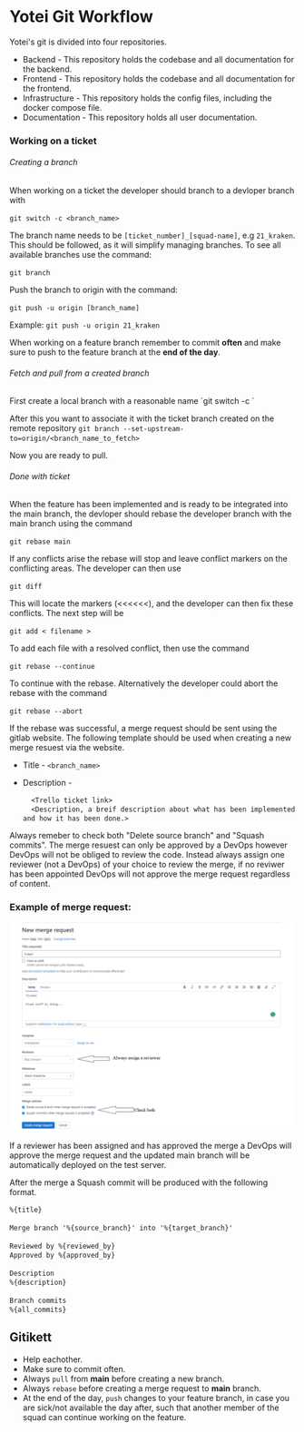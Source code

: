 <h1>Yotei Git Workflow</h1>

Yotei's git is divided into four repositories.
- Backend - This repository holds the codebase and all documentation for the backend.
- Frontend - This repository holds the codebase and all documentation for the frontend.
- Infrastructure - This repository holds the config files, including the docker compose file.
- Documentation - This repository holds all user documentation.

<h3>Working on a ticket</h3>
<h6>Creating a branch</h6>
When working on a ticket the developer should branch to a devloper branch with 

`git switch -c <branch_name>`

The branch name needs to be `[ticket_number]_[squad-name]`, e.g `21_kraken`. This should be followed, as it will simplify managing branches.
To see all available branches use the command:

`git branch`

Push the branch to origin with the command: 

`git push -u origin [branch_name]` 

Example:
`git push -u origin 21_kraken`

When working on a feature branch remember to commit **often** and make sure to push to the feature branch at the **end of the day**.

<h6>Fetch and pull from a created branch</h6>
First create a local branch with a reasonable name
`git switch -c <branch_name>`

After this you want to associate it with the ticket branch created on the remote repository
`git branch --set-upstream-to=origin/<branch_name_to_fetch>`

Now you are ready to pull.

<h6>Done with ticket</h6>
When the feature has been implemented and is ready to be integrated into the main branch, the devloper should rebase the developer branch with the main branch using the command

`git rebase main`

If any conflicts arise the rebase will stop and leave conflict markers on the conflicting areas. The developer can then use 

`git diff`

This will locate the markers (<<<<<<), and the developer can then fix these conflicts. The next step will be

`git add < filename >`

To add each file with a resolved conflict, then use the command

`git rebase --continue`  

To continue with the rebase. Alternatively the developer could abort the rebase with the command

`git rebase --abort`

If the rebase was successful, a merge request should be sent using the gitlab website. The following template should be used when creating a new merge resuest via the website.
- Title - `<branch_name>`
- Description - 
        
        <Trello ticket link>
        <Description, a breif description about what has been implemented and how it has been done.> 
Always remeber to check both "Delete source branch" and "Squash commits".
The merge resuest can only be approved by a DevOps however DevOps will not be obliged to review the code. Instead always assign one reviewer (not a DevOps) of your choice to review the merge, if no reviwer has been appointed DevOps will not approve the merge request regardless of content. 

### Example of merge request:
![Exempel på merge request](images/git.png)

If a reviewer has been assigned and has approved the merge a DevOps will approve the merge request and the updated main branch will be automatically deployed on the test server.

After the merge a Squash commit will be produced with the following format.

    %{title}

    Merge branch '%{source_branch}' into '%{target_branch}'

    Reviewed by %{reviewed_by}
    Approved by %{approved_by}

    Description
    %{description}

    Branch commits
    %{all_commits}


## Gitikett
- Help eachother.
- Make sure to commit often.
- Always `pull` from **main** before creating a new branch.
- Always `rebase` before creating a merge request to **main** branch.
- At the end of the day, `push` changes to your feature branch, in case you are sick/not available the day after, such that another member of the squad can continue working on the feature.



                
    
